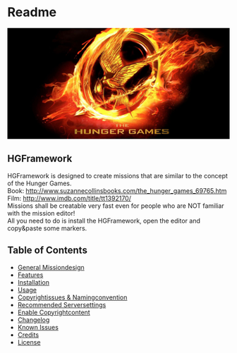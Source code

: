 # Readme
![Hunger Games](HGF/media/hungergames1920x960.jpg)

## HGFramework
HGFramework is designed to create missions that are similar to the concept of the Hunger Games.  
Book: http://www.suzannecollinsbooks.com/the_hunger_games_69765.htm  
Film: http://www.imdb.com/title/tt1392170/  
Missions shall be creatable very fast even for people who are NOT familiar with the mission editor!  
All you need to do is install the HGFramework, open the editor and copy&paste some markers. 

## Table of Contents
* [General Missiondesign](README/general_missiondesign.md)
* [Features](README/features.md)
* [Installation](README/INSTALLATION.md)
* [Usage](README/USAGE.md)
* [Copyrightissues & Namingconvention](README/namingconvention.md)
* [Recommended Serversettings](README/recommended_serversettings.md)
* [Enable Copyrightcontent](README/enable_copyrightcontent.md)
* [Changelog](README/CHANGELOG.md)
* [Known Issues](README/known_issues.md)
* [Credits](README/CREDITS.md)
* [License](README/LICENSE.md)
